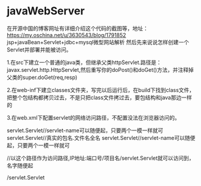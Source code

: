 # javaWebServer
在开源中国的博客网址有详细介绍这个代码的截图等，地址：https://my.oschina.net/u/3630543/blog/1791852
jsp+javaBean+Servlet+jdbc+mysql微型网站解析
然后先来说说怎样创建一个Servlet并部署并能被访问。

1.在src下建立一个普通的java类，但继承父类httpServlet.路径是：javax.servlet.http.HttpServlet,然后重写你的doPost()和doGet()方法，并注释掉父类的super.doGet(req,resp)

2.在web-inf下建立classes文件夹，写完以后运行后，在build下找到class文件，把整个包结构都拷贝过去，不是只把class文件拷过去，要包结构和java那边一样的

3.在web.xml下配置servlet的网络访问路径，不配置没法在浏览器访问的。

<servlet>
   <servlet-name>servlet.Servlet</servlet-name>//servlet-name可以随便起，只要两个一模一样就可
   <servlet-class>servlet.Servlet</servlet-class>//真实的包名.文件名全名
  </servlet>
  <servlet-mapping>
    <servlet-name>servlet.Servlet</servlet-name>//servlet-name可以随便起，只要两个一模一样就可

//以这个路径作为访问路径,IP地址:端口号/项目名/servlet.Servlet就可以访问到，名字随便起

 <url-pattern>/servlet.Servlet</url-pattern>
  </servlet-mapping>
